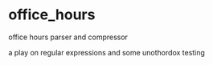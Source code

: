 office\_hours
============

office hours parser and compressor

a play on regular expressions and some unothordox testing


